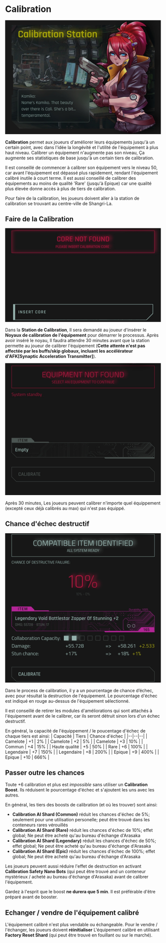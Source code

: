 # Calibration
![CalibrationStation](/resources/mobile-tutorial/CalibrationStation.png)

**Calibration** permet aux joueurs d'améliorer leurs équipements jusqu'à un certain point, avec dans l'idée la longévité et l'utilité de l'équipement à plus haut niveau. Calibrer un équipement n'augmente pas son niveau, Ça augmente ses statistiques de base jusqu'à un certain tiers de calibration.

Il est conseillé de commencer à calibrer son équipement vers le niveau 50, car avant l'équipement est dépassé plus rapidement, rendant l'équipement calibré inutile à court terme. Il est aussi conseillé de calibrer des équipements au moins de qualité 'Rare' (jusqu'à Epique) car une qualité plus élevée donne accès à plus de tiers de calibration.

Pour faire de la calibration, les joueurs doivent aller à la station de calibration se trouvant au centre-ville de Shangri-La.

## Faire de la Calibration
![CalibrationStation2](/resources/mobile-tutorial/CalibrationStation2.png)

Dans la **Station de Calibration**, Il sera demandé au joueur d'insérer le **Noyaux de calibration de l'équipement** pour démarrer le processus. Après avoir inséré le noyau, Il faudra attendre 30 minutes avant que la station permette au joueur de calibrer l'équipement (**Cette attente n'est pas affectée par les buffs/skip globaux, incluant les accélérateur d'AFK[Synaptic Acceleration Transmitter]**).

![CalibrationStation3](/resources/mobile-tutorial/CalibrationStation3.png)

Après 30 minutes, Les joueurs peuvent calibrer n'importe quel équippement (excepté ceux déjà calibrés au max) qui n'est pas équippé. 

## Chance d'échec destructif

![CalibrationStation4](/resources/mobile-tutorial/CalibrationStation4.png)

Dans le process de calibration, il y a un pourcentage de chance d’échec, avec pour résultat la destruction de l'équipement. Le pourcentage d'échec est indiqué en rouge au-dessus de l'équipement sélectionné. 

Il est conseillé de retirer les modules d'améliorations qui sont attachés à l'équipement avant de le calibrer, car ils seront détruit sinon lors d'un échec destructif.

En général, la capacité de l'équippement / le poucentage d'échec de chaque tiers est ainsi:
| Capacité | Tiers | Chance d'échec |
|--|--|--|
| Camelote | +1 | 2% |
| Camelote | +2 | 5% |
| Camelote | +3 | 10% |
| Commun | +4 | 15% |
| Haute qualité | +5 | 50% |
| Rare | +6 | 100% |
| Legendaire | +7 | 150% |
| Legendaire | +8 | 200% |
| Epique | +9 | 400% |
| Epique | +10 | 666% |

## Passer outre les chances
Toute +6 calibration et plus est *impossible* sans utiliser un **Calibration Boost**. Ils réduisent le pourcentage d'échec et s'ajoutent les uns avec les autres.  

En général, les tiers des boosts de calibration (et où les trouver) sont ainsi:
- **Calibration AI Shard (Common)** réduit les chances d'échec de 5%; seulement pour une utilisation personelle; peut être trouvé dans les conteneurs rares vérouillés
- **Calibration AI Shard (Rare)** réduit les chances d'échec de 10%; effet global; Ne peut être acheté qu'au bureau d'échange d'Arasaka
- **Calibration AI Shard (Legendary)** réduit les chances d'échec de 50%; effet global; Ne peut être acheté qu'au bureau d'échange d'Arasaka
- **Calibration AI Shard (Epic)** réduit les chances d'échec de 100%; effet global; Ne peut être acheté qu'au bureau d'échange d'Arasaka

Les joueurs peuvent aussi réduire l'effet de destruction en activant **Calibration Safety Nano Bots** (qui peut être trouvé and un conteneur mystérieux / acheté au bureau d'échange d'Arasaka) avant de calibrer l'équipement.

Gardez à l'esprit que le boost **ne durera que 5 min**. Il est préférable d'être préparé avant de booster.

##  Echanger / vendre de l'équipement calibré 
L'équipement calibré n'est plus vendable ou échangeable. Pour le vendre / l'échanger, les joueurs doivent **réinitialiser** L'équipement calibré en utilisant **Factory Reset Shard** (qui peut être trouvé en fouillant ou sur le marché).
